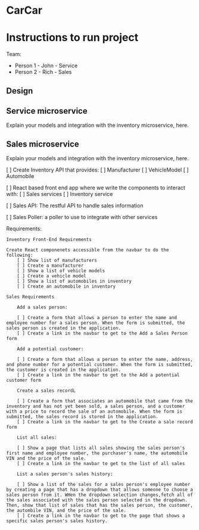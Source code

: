 # CarCar

# Instructions to run project

Team:

* Person 1 - John - Service
* Person 2 - Rich - Sales

## Design

## Service microservice

Explain your models and integration with the inventory
microservice, here.

## Sales microservice

Explain your models and integration with the inventory
microservice, here.

[ ] Create Inventory API that provides:
    [ ] Manufacturer
    [ ] VehicleModel
    [ ] Automobile

[ ] React based front end app where we write the components to interact with:
    [ ] Sales services
    [ ] Inventory service

[ ] Sales API: The restful API to handle sales information

[ ] Sales Poller: a poller to use to integrate with other services

Requirements:

    Inventory Front-End Requirements

    Create React componenets accessible from the navbar to do the following:
        [ ] Show list of manufacturers
        [ ] Create a manufacturer
        [ ] Show a list of vehicle models
        [ ] Create a vehicle model
        [ ] Show a list of automobiles in inventory
        [ ] Create an automobile in inventory

    Sales Requirements

        Add a sales person: 

        [ ] Create a form that allows a person to enter the name and employee number for a sales person. When the form is submitted, the sales person is created in the application.
        [ ] Create a link in the navbar to get to the Add a Sales Person form

        Add a potential customer:

        [ ] Create a form that allows a person to enter the name, address, and phone number for a potential customer. When the form is submitted, the customer is created in the application.
        [ ] Create a link in the navbar to get to the Add a potential customer form

        Create a sales recordL

        [ ] Create a form that associates an automobile that came from the inventory and has not yet been sold, a sales person, and a customer with a price to record the sale of an automobile. When the form is submitted, the sales record is stored in the application.
        [ ] Create a link in the navbar to get to the Create a sale record form
        
        List all sales:

        [ ] Show a page that lists all sales showing the sales person's first name and employee number, the purchaser's name, the automobile VIN and the price of the sale.
        [ ] Create a link in the navbar to get to the list of all sales

        List a sales person's sales history:

        [ ] Show a list of the sales for a sales person's employee number by creating a page that has a dropdown that allows someone to choose a sales person from it. WHen the dropdown selection changes,fetch all of the sales associated with the sales person selected in the dropdown. Then, show that list of sales that has the sales person, the customer, the autombile VIN, and the price of the sale.
        [ ] Create a link in the navbar to get to the page that shows a specific sales person's sales history.




